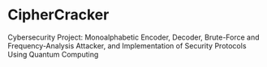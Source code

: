 # CipherCracker
Cybersecurity Project: Monoalphabetic Encoder, Decoder, Brute-Force and Frequency-Analysis Attacker, and Implementation of Security Protocols Using Quantum Computing
